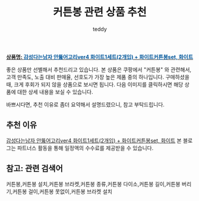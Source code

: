 ﻿---
layout: post
title:  "커튼봉 관련 상품 추천"
author: teddy
categories: [ 가구/인테리어 ]
tags: [커튼봉,커튼봉 설치,커튼봉 브라켓,커튼봉 종류,커튼봉 다이소,커튼봉 길이,커튼봉 버리기,커튼봉 걸이,커튼봉 못없이,커튼봉 브라켓 설치]
image: https://static.coupangcdn.com/image/vendor_inventory/240d/ba26313630e694462e2801b602f574a0d843d85cf2d152430653bccbb4fd.jpg 
description: "쿠팡에서 커튼봉 관련 상품으로 가장 고객 선호도가 높은 제품 중 하나입니다."
---

<a href="https://link.coupang.com/re/AFFSDP?lptag=AF3256674&pageKey=4677722087&itemId=11394927870&vendorItemId=75894377083&traceid=V0-153-e8ed0d6f3cbb768b"><b>상품명: <font color='#01579B'>감성다는남자 안뚫어고리ver4 화이트1세트(2개입) + 화이트커튼봉set, 화이트</font></b></a>

좋은 상품만 선별해서 추천드리고 있습니다.
본 상품은 쿠팡에서 "커튼봉" 와 관련해서, 고객 만족도, 노출 대비 판매율, 선호도가 가장 높은 제품 중의 하나입니다.
구매하셨을 때, 크게 후회가 되지 않을 상품으로 보시면 됩니다. 
다음 이미지를 클릭하시면 해당 상품에 대한 상세 내용을 보실 수 있습니다.

바쁘시다면, 추천 이유로 좀더 요약해서 설명드렸으니, 참고 부탁드립니다.

## 추천 이유 

<a href="https://link.coupang.com/re/AFFSDP?lptag=AF3256674&pageKey=4677722087&itemId=11394927870&vendorItemId=75894377083&traceid=V0-153-e8ed0d6f3cbb768b">감성다는남자 안뚫어고리ver4 화이트1세트(2개입) + 화이트커튼봉set, 화이트</a>
본 블로그는 파트너스 활동을 통해 일정액의 수수료를 제공받을 수 있습니다.

## 참고: 관련 검색어    
커튼봉,커튼봉 설치,커튼봉 브라켓,커튼봉 종류,커튼봉 다이소,커튼봉 길이,커튼봉 버리기,커튼봉 걸이,커튼봉 못없이,커튼봉 브라켓 설치